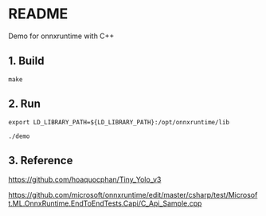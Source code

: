 # README

Demo for onnxruntime with C++

## 1. Build

```make```

## 2. Run 

```export LD_LIBRARY_PATH=${LD_LIBRARY_PATH}:/opt/onnxruntime/lib```

```./demo```

## 3. Reference

https://github.com/hoaquocphan/Tiny_Yolo_v3

https://github.com/microsoft/onnxruntime/edit/master/csharp/test/Microsoft.ML.OnnxRuntime.EndToEndTests.Capi/C_Api_Sample.cpp
